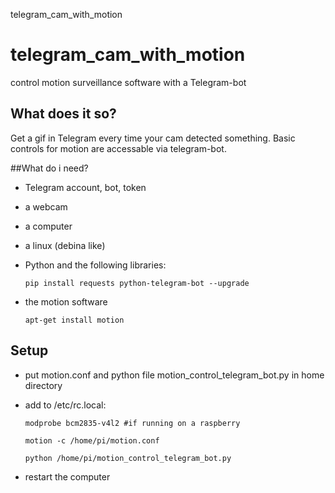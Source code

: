 telegram_cam_with_motion


# telegram_cam_with_motion
control motion surveillance software with a Telegram-bot

## What does it so?

Get a gif in Telegram every time your cam detected something.
Basic controls for motion are accessable via telegram-bot.

##What do i need?
- Telegram account, bot, token
- a webcam
- a computer
- a linux (debina like)

- Python and the following libraries:
  
  ```pip install requests python-telegram-bot --upgrade```
  
- the motion software

  ```apt-get install motion```
  
## Setup
- put motion.conf and python file motion_control_telegram_bot.py in home directory
- add to /etc/rc.local:
  ```
  modprobe bcm2835-v4l2 #if running on a raspberry
  
  motion -c /home/pi/motion.conf
  
  python /home/pi/motion_control_telegram_bot.py
  ```
  
- restart the computer
